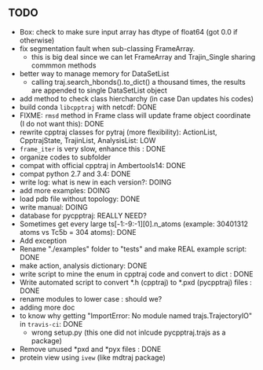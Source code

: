TODO
----

* Box: check to make sure input array has dtype of float64 (got 0.0 if otherwise)
* fix segmentation fault when sub-classing FrameArray. 
    * this is big deal since we can let FrameArray and Trajin_Single sharing commmon methods
* better way to manage memory for DataSetList
    * calling traj.search_hbonds().to_dict() a thousand times,  the results are appended to 
      single DataSetList object
* add method to check class hiercharchy (in case Dan updates his codes)
* build conda `libcpptraj` with netcdf: DONE
* FIXME: `rmsd` method in Frame class will update frame object coordinate (I do not want this): DONE
* rewrite cpptraj classes for pytraj (more flexibility): ActionList, CpptrajState, TrajinList, AnalysisList: LOW
* `frame_iter` is very slow, enhance this : DONE
* organize codes to subfolder 
* compat with official cpptraj in Ambertools14: DONE
* compat python 2.7 and 3.4: DONE
* write log: what is new in each version?: DOING
* add more examples: DOING
* load pdb file without topology: DONE
* write manual: DOING
* database for pycpptraj: REALLY NEED?
* Sometimes get every large ts[-1:-9:-1][0].n_atoms (example: 30401312 atoms vs Tc5b = 304 atoms): DONE
* Add exception
* Rename "./examples" folder to "tests" and make REAL example script: DONE
* make action, analysis dictionary: DONE
* write script to mine the enum in cpptraj code and convert to dict : DONE
* Write automated script to convert *.h (cpptraj) to *.pxd (pycpptraj) files : DONE
* rename modules to lower case : should we?
* adding more doc
* to know why getting "ImportError: No module named trajs.TrajectoryIO" in `travis-ci`: DONE
    * wrong setup.py (this one did not inlcude pycpptraj.trajs as a package)
* Remove unused *pxd and *pyx files : DONE
* protein view using `ivew` (like mdtraj package)

